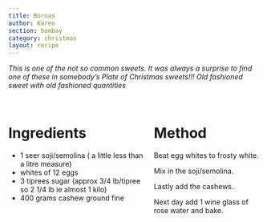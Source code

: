 ```yaml
---
title: Boroas
author: Karen
section: bombay
category: christmas
layout: recipe
---
```

_This is one of the not so common sweets. It was always a surprise to find one of these in somebody’s Plate of Christmas sweets!!! Old fashioned sweet with old fashioned quantities_

<br>
<div class='columns'> <div class='column is-one-third p-3' markdown='1'>

# Ingredients

* 1 seer soji/semolina ( a little less than a litre measure)
* whites of 12 eggs
* 3 tiprees sugar (approx 3/4 lb/tipree so 2 1/4 lb ie almost 1 kilo)
* 400 grams cashew ground fine


</div> <div class='column is-two-thirds p-3' markdown='1'>

# Method

Beat egg whites to frosty white.

Mix in the soji/semolina.

Lastly add the cashews.

Next day add 1 wine glass of rose water and bake. 
 



</div> </div>